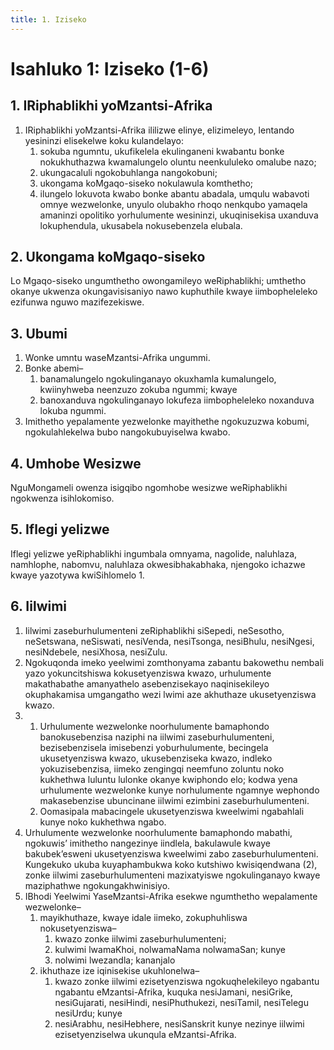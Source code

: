```yaml
---
title: 1. Iziseko
---
```


# Isahluko 1: Iziseko (1-6)

## 1. IRiphablikhi yoMzantsi-Afrika

1.	IRiphablikhi yoMzantsi-Afrika ililizwe elinye, elizimeleyo, lentando yesininzi elisekelwe koku kulandelayo:
	1.	sokuba ngumntu, ukufikelela ekulinganeni kwabantu bonke nokukhuthazwa kwamalungelo oluntu neenkululeko omalube nazo;
	1.	ukungacaluli ngokobuhlanga nangokobuni;
	1.	ukongama koMgaqo-siseko nokulawula komthetho;
	1.	ilungelo lokuvota kwabo bonke abantu abadala, umqulu wabavoti omnye wezwelonke, unyulo olubakho rhoqo nenkqubo yamaqela amaninzi opolitiko yorhulumente wesininzi, ukuqinisekisa uxanduva lokuphendula, ukusabela nokusebenzela elubala.

## 2. Ukongama koMgaqo-siseko

Lo Mgaqo-siseko ungumthetho owongamileyo weRiphablikhi; umthetho okanye ukwenza okungavisisaniyo nawo kuphuthile kwaye iimbopheleleko ezifunwa nguwo mazifezekiswe.

## 3. Ubumi

1.	Wonke umntu waseMzantsi-Afrika ungummi.
2.	Bonke abemi–
	1.	banamalungelo ngokulinganayo okuxhamla kumalungelo, kwiinyhweba neenzuzo zokuba ngummi; kwaye
	1.	banoxanduva ngokulinganayo lokufeza iimbopheleleko noxanduva lokuba ngummi.
3.	Imithetho yepalamente yezwelonke mayithethe ngokuzuzwa kobumi, ngokulahlekelwa bubo nangokubuyiselwa kwabo.

## 4. Umhobe Wesizwe

NguMongameli owenza isigqibo ngomhobe wesizwe weRiphablikhi ngokwenza isihlokomiso.

## 5. Iflegi yelizwe

Iflegi yelizwe yeRiphablikhi ingumbala omnyama, nagolide, naluhlaza, namhlophe, nabomvu, naluhlaza okwesibhakabhaka, njengoko ichazwe kwaye yazotywa kwiSihlomelo 1.

## 6. Iilwimi

1.	Iilwimi zaseburhulumenteni zeRiphablikhi siSepedi, neSesotho, neSetswana, neSiswati, nesiVenda, nesiTsonga, nesiBhulu, nesiNgesi, nesiNdebele, nesiXhosa, nesiZulu.
2.	Ngokuqonda imeko yeelwimi zomthonyama zabantu bakowethu nembali yazo yokuncitshiswa kokusetyenziswa kwazo, urhulumente makathabathe amanyathelo asebenzisekayo naqinisekileyo okuphakamisa umgangatho wezi lwimi aze akhuthaze ukusetyenziswa kwazo.
3.	
	1.	Urhulumente wezwelonke noorhulumente bamaphondo banokusebenzisa naziphi na iilwimi zaseburhulumenteni, bezisebenzisela imisebenzi yoburhulumente, becingela ukusetyenziswa kwazo, ukusebenziseka kwazo, indleko yokuzisebenzisa, iimeko zengingqi neemfuno zoluntu noko kukhethwa luluntu lulonke okanye kwiphondo elo; kodwa yena urhulumente wezwelonke kunye norhulumente ngamnye wephondo makasebenzise ubuncinane iilwimi ezimbini zaseburhulumenteni.
	1.	Oomasipala mabacingele ukusetyenziswa kweelwimi ngabahlali kunye noko kukhethwa ngabo.
4.	Urhulumente wezwelonke noorhulumente bamaphondo mabathi, ngokuwis’    imithetho nangezinye iindlela, bakulawule kwaye bakubek’esweni ukusetyenziswa kweelwimi zabo zaseburhulumenteni. Kungekuko ukuba kuyaphambukwa koko kutshiwo kwisiqendwana (2), zonke iilwimi zaseburhulumenteni mazixatyiswe ngokulinganayo kwaye maziphathwe ngokungakhwinisiyo.
5.	IBhodi Yeelwimi YaseMzantsi-Afrika esekwe ngumthetho wepalamente wezwelonke–
	1.	mayikhuthaze, kwaye idale iimeko, zokuphuhliswa nokusetyenziswa–
		1.	kwazo zonke iilwimi zaseburhulumenteni;
		1.	kulwimi lwamaKhoi, nolwamaNama nolwamaSan; kunye
		1.	nolwimi lwezandla; kananjalo
	1.	ikhuthaze ize iqinisekise ukuhlonelwa–
		1.	kwazo zonke iilwimi ezisetyenziswa ngokuqhelekileyo ngabantu ngabantu eMzantsi-Afrika, kuquka nesiJamani, nesiGrike, nesiGujarati, nesiHindi, nesiPhuthukezi, nesiTamil, nesiTelegu nesiUrdu; kunye
		1.	nesiArabhu, nesiHebhere, nesiSanskrit kunye nezinye iilwimi ezisetyenziselwa ukunqula eMzantsi-Afrika.